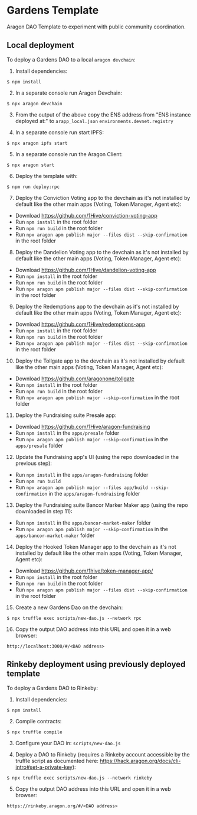 # Gardens Template 

Aragon DAO Template to experiment with public community coordination.

## Local deployment

To deploy a Gardens DAO to a local `aragon devchain`:

1) Install dependencies:
```
$ npm install
```

2) In a separate console run Aragon Devchain:
```
$ npx aragon devchain
```

3) From the output of the above copy the ENS address from "ENS instance deployed at:" to `arapp_local.json` `environments.devnet.registry`

4) In a separate console run start IPFS:
```
$ npx aragon ipfs start
```

5) In a separate console run the Aragon Client:
```
$ npx aragon start
```

6) Deploy the template with:
```
$ npm run deploy:rpc
```

7) Deploy the Conviction Voting app to the devchain as it's not installed by default like the other main apps (Voting, Token Manager, Agent etc):
- Download https://github.com/1Hive/conviction-voting-app
- Run `npm install` in the root folder
- Run `npm run build` in the root folder
- Run `npx aragon apm publish major --files dist --skip-confirmation` in the root folder

8) Deploy the Dandelion Voting app to the devchain as it's not installed by default like the other main apps (Voting, Token Manager, Agent etc):
- Download https://github.com/1Hive/dandelion-voting-app
- Run `npm install` in the root folder
- Run `npm run build` in the root folder
- Run `npx aragon apm publish major --files dist --skip-confirmation` in the root folder

9) Deploy the Redemptions app to the devchain as it's not installed by default like the other main apps (Voting, Token Manager, Agent etc):
- Download https://github.com/1Hive/redemptions-app
- Run `npm install` in the root folder
- Run `npm run build` in the root folder
- Run `npx aragon apm publish major --files dist --skip-confirmation` in the root folder

10) Deploy the Tollgate app to the devchain as it's not installed by default like the other main apps (Voting, Token Manager, Agent etc):
- Download https://github.com/aragonone/tollgate
- Run `npm install` in the root folder
- Run `npm run build` in the root folder
- Run `npx aragon apm publish major --skip-confirmation` in the root folder

11) Deploy the Fundraising suite Presale app:
- Download https://github.com/1Hive/aragon-fundraising
- Run `npm install` in the `apps/presale` folder
- Run `npx aragon apm publish major --skip-confirmation` in the `apps/presale` folder

12) Update the Fundraising app's UI (using the repo downloaded in the previous step):
- Run `npm install` in the `apps/aragon-fundraising` folder
- Run `npm run build`
- Run `npx aragon apm publish major --files app/build --skip-confirmation` in the `apps/aragon-fundraising` folder

13) Deploy the Fundraising suite Bancor Marker Maker app (using the repo downloaded in step 11):
- Run `npm install` in the `apps/bancor-market-maker` folder
- Run `npx aragon apm publish major --skip-confirmation` in the `apps/bancor-market-maker` folder

14) Deploy the Hooked Token Manager app to the devchain as it's not installed by default like the other main apps 
(Voting, Token Manager, Agent etc):
- Download https://github.com/1hive/token-manager-app/
- Run `npm install` in the root folder
- Run `npm run build` in the root folder
- Run `npx aragon apm publish major --files dist --skip-confirmation` in the root folder

15) Create a new Gardens Dao on the devchain:
```
$ npx truffle exec scripts/new-dao.js --network rpc
```

16) Copy the output DAO address into this URL and open it in a web browser:
```
http://localhost:3000/#/<DAO address>
```


## Rinkeby deployment using previously deployed template

To deploy a Gardens DAO to Rinkeby:

1) Install dependencies:
```
$ npm install
```

2) Compile contracts:
```
$ npx truffle compile
```

3) Configure your DAO in: `scripts/new-dao.js` 

4) Deploy a DAO to Rinkeby (requires a Rinkeby account accessible by the truffle script as documented here: 
https://hack.aragon.org/docs/cli-intro#set-a-private-key):
```
$ npx truffle exec scripts/new-dao.js --network rinkeby
```

5) Copy the output DAO address into this URL and open it in a web browser:
```
https://rinkeby.aragon.org/#/<DAO address>
```
